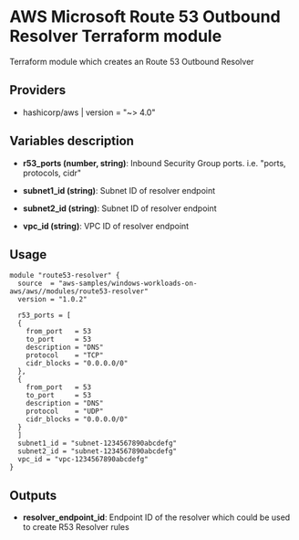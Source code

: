 # AWS Microsoft Route 53 Outbound Resolver Terraform module

Terraform module which creates an Route 53 Outbound Resolver

## Providers

- hashicorp/aws | version = "~> 4.0"

## Variables description

- **r53_ports (number, string)**: Inbound Security Group ports. i.e. "ports, protocols, cidr"
  
- **subnet1_id (string)**: Subnet ID of resolver endpoint
  
- **subnet2_id (string)**: Subnet ID of resolver endpoint
  
- **vpc_id (string)**: VPC ID of resolver endpoint

## Usage

```hcl
module "route53-resolver" {
  source  = "aws-samples/windows-workloads-on-aws/aws//modules/route53-resolver"
  version = "1.0.2"

  r53_ports = [
  {
    from_port   = 53
    to_port     = 53
    description = "DNS"
    protocol    = "TCP"
    cidr_blocks = "0.0.0.0/0"
  },
  {
    from_port   = 53
    to_port     = 53
    description = "DNS"
    protocol    = "UDP"
    cidr_blocks = "0.0.0.0/0"
  }
  ]
  subnet1_id = "subnet-1234567890abcdefg"
  subnet2_id = "subnet-1234567890abcdefg"
  vpc_id = "vpc-1234567890abcdefg"
}
```

## Outputs

- **resolver_endpoint_id**: Endpoint ID of the resolver which could be used to create R53 Resolver rules